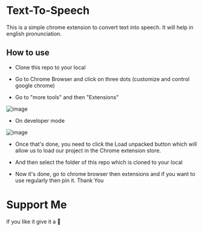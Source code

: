 # Text-To-Speech

This is a simple chrome extension to convert text into speech. It will help in english pronunciation.

## How to use

- Clone this repo to your local

- Go to Chrome Browser and click on three dots (customize and control google chrome)

- Go to "more tools" and then "Extensions"

![image](https://user-images.githubusercontent.com/95357648/209999878-76cc1458-1e07-4b1a-9cac-43b2d5b66345.png)

- On developer mode

![image](https://user-images.githubusercontent.com/95357648/210000721-54dd81a8-0799-4f0d-835a-198535fe7ac4.png)

- Once that's done, you need to click the Load unpacked button which will allow us to load our project in the Chrome extension store.

- And then select the folder of this repo which is cloned to your local

- Now it's done, go to chrome browser then extensions and if you want to use regularly then pin it. Thank You


# Support Me
If you like it give it a 🌟
